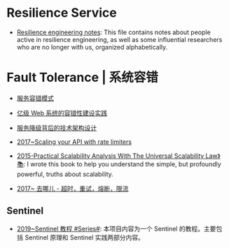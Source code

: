 # Resilience Service

- [Resilience engineering notes](https://github.com/lorin/resilience-engineering#john-allspaw): This file contains notes about people active in resilience engineering, as well as some influential researchers who are no longer with us, organized alphabetically.

# Fault Tolerance | 系统容错

- [服务容错模式](http://tech.meituan.com/service-fault-tolerant-pattern.html)

- [亿级 Web 系统的容错性建设实践](https://stgod.com/2120)

- [服务降级背后的技术架构设计](http://mp.weixin.qq.com/s/cfWwjhKgDXMSQ3BzJ_S2Ag)

- [2017~Scaling your API with rate limiters](https://stripe.com/blog/rate-limiters)

- [2015-Practical Scalability Analysis With The Universal Scalability Law》📚](https://parg.co/bNA): I wrote this book to help you understand the simple, but profoundly powerful, truths about scalability.

- [2017~ 去哪儿 - 超时，重试，熔断，限流](http://mp.weixin.qq.com/s/wIQIv4TAHRIqR_X9iSz3Hw)

## Sentinel

- [2019~Sentinel 教程 #Series#](https://github.com/all4you/sentinel-tutorial): 本项目内容为一个 Sentinel 的教程。主要包括 Sentinel 原理和 Sentinel 实践两部分内容。
